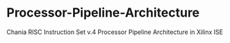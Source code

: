 # Processor-Pipeline-Architecture
Chania RISC Instruction Set v.4 Processor Pipeline Architecture in Xilinx ISE
